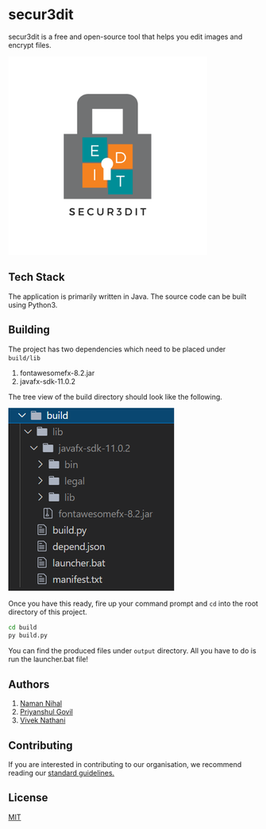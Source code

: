 # secur3dit

secur3dit is a free and open-source tool that helps you edit images and encrypt files.

<img src="./docs/Logo.png" alt="logo" width="400"/>

## Tech Stack

The application is primarily written in Java. The source code can be built using Python3.

## Building

The project has two dependencies which need to be placed under `build/lib`

1. fontawesomefx-8.2.jar 
2. javafx-sdk-11.0.2

The tree view of the build directory should look like the following. 

![build](./docs/build.PNG)

Once you have this ready, fire up your command prompt and `cd` into the root directory of this project. 

```cmd
cd build
py build.py
```

You can find the produced files under `output` directory. All you have to do is run the launcher.bat file! 

## Authors

1. [Naman Nihal](https://github.com/namannihal) 
2. [Priyanshul Govil](https://github.com/priyanshul-govil) 
3. [Vivek Nathani](https://github.com/viveknathani) 

## Contributing

If you are interested in contributing to our organisation, we recommend reading our [standard guidelines.](https://github.com/secur3dit/standard)

## License

[MIT](./LICENSE.md)
